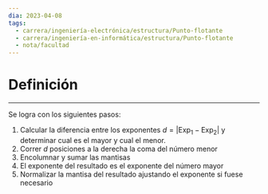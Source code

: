 ```yaml
---
dia: 2023-04-08
tags:
  - carrera/ingeniería-electrónica/estructura/Punto-flotante
  - carrera/ingeniería-en-informática/estructura/Punto-flotante
  - nota/facultad
---
```

# Definición
---
Se logra con los siguientes pasos:
1) Calcular la diferencia entre los exponentes $d = |\text{Exp}_1 - \text{Exp}_2|$ y determinar cual es el mayor y cual el menor.
2) Correr $d$ posiciones a la derecha la coma del número menor
3) Encolumnar y sumar las mantisas
4) El exponente del resultado es el exponente del número mayor
5) Normalizar la mantisa del resultado ajustando el exponente si fuese necesario